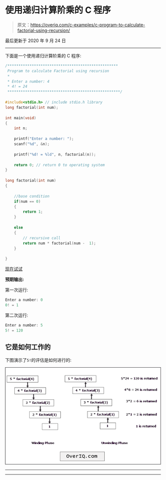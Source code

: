 # 使用递归计算阶乘的 C 程序

> 原文：<https://overiq.com/c-examples/c-program-to-calculate-factorial-using-recursion/>

最后更新于 2020 年 9 月 24 日

* * *

下面是一个使用递归计算阶乘的 C 程序:

```c
/**************************************************
 Program to calculate Factorial using recursion 
 * 
 * Enter a number: 4
 * 4! = 24
 ***************************************************/

#include<stdio.h> // include stdio.h library
long factorial(int num);

int main(void)
{    
    int n;

    printf("Enter a number: ");
    scanf("%d", &n);

    printf("%d! = %ld", n, factorial(n));

    return 0; // return 0 to operating system
}

long factorial(int num)
{    

    //base condition
    if(num == 0)
    {
        return 1;
    }

    else
    {
        // recursive call
        return num * factorial(num -  1);
    }

}

```

[现在试试](https://overiq.com/c-online-compiler/2WP/)

**预期输出:**

第一次运行:

```c
Enter a number: 0
0! = 1

```

第二次运行:

```c
Enter a number: 5
5! = 120

```

## 它是如何工作的

下图演示了`5!`的评估是如何进行的:

![Recursion in action](img/e75e3fe84019ac6d979f732440978a14.png "Recursion in action")

* * *

* * *